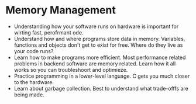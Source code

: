 # Memory Management
- Understanding how your software runs on hardware is important for wirting fast, perofrmant ode.
- Understand how and where programs store data in memory. Variables, functions and objects don't get to exist for free. Where do they live as your code runs?
- Learn how to make programs more efficient. Most performance related problems in backend software are memory related. Learn how it all works so you can troubleshoort and optimieze.
- Practice programming in a lower-level language. C gets you much closer to the hardware.
- Learn about garbage collection. Best to understand what trade-offfs are being made.


